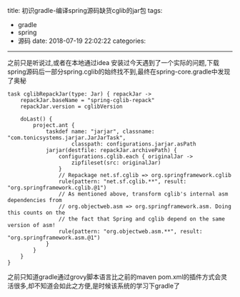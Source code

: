 title: 初识gradle-编译spring源码缺货cglib的jar包
tags:
  - gradle
  - spring
  - 源码
date: 2018-07-19 22:02:22
categories:
---
之前只是听说过,或者在本地通过idea 安装过今天遇到了一个实际的问题,下载spring源码后一部分spring.cglib的始终找不到,最终在spring-core.gradle中发现了奥秘
```
task cglibRepackJar(type: Jar) { repackJar ->
	repackJar.baseName = "spring-cglib-repack"
	repackJar.version = cglibVersion

	doLast() {
		project.ant {
			taskdef name: "jarjar", classname: "com.tonicsystems.jarjar.JarJarTask",
					classpath: configurations.jarjar.asPath
			jarjar(destfile: repackJar.archivePath) {
				configurations.cglib.each { originalJar ->
					zipfileset(src: originalJar)
				}
				// Repackage net.sf.cglib => org.springframework.cglib
				rule(pattern: "net.sf.cglib.**", result: "org.springframework.cglib.@1")
				// As mentioned above, transform cglib's internal asm dependencies from
				// org.objectweb.asm => org.springframework.asm. Doing this counts on the
				// the fact that Spring and cglib depend on the same version of asm!
				rule(pattern: "org.objectweb.asm.**", result: "org.springframework.asm.@1")
			}
		}
	}
}
```
之前只知道gradle通过grovy脚本语言比之前的maven pom.xml的插件方式会灵活很多,却不知道会如此之方便,是时候该系统的学习下gradle了